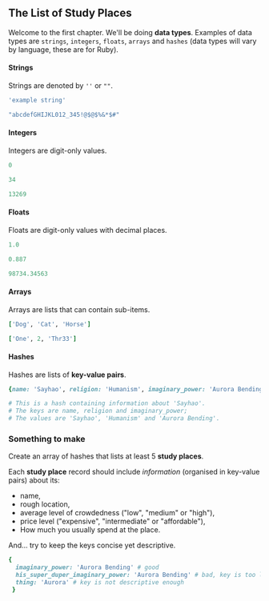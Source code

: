 ## The List of Study Places

Welcome to the first chapter. We'll be doing __data types__. Examples of data types are `strings`, `integers`, `floats`, `arrays` and `hashes` (data types will vary by language, these are for Ruby).



#### Strings

Strings are denoted by `''` or `""`.

```ruby
'example string'

"abcdefGHIJKL012_345!@$@$%&*$#"
```



#### Integers

Integers are digit-only values.

```ruby
0

34

13269
```



#### Floats

Floats are digit-only values with decimal places.

```ruby
1.0

0.887

98734.34563
```



#### Arrays

Arrays are lists that can contain sub-items.

```ruby
['Dog', 'Cat', 'Horse']

['One', 2, 'Thr33']
```



#### Hashes

Hashes are lists of **key-value pairs**.

```ruby
{name: 'Sayhao', religion: 'Humanism', imaginary_power: 'Aurora Bending'}

# This is a hash containing information about 'Sayhao'.
# The keys are name, religion and imaginary_power;
# The values are 'Sayhao', 'Humanism' and 'Aurora Bending'.
```



### Something to make

Create an array of hashes that lists at least 5 **study places**.

Each **study place** record should include *information* (organised in key-value pairs) about its:

- name,
- rough location,
- average level of crowdedness ("low", "medium" or "high"),
- price level ("expensive", "intermediate" or "affordable"),
- How much you usually spend at the place.

And... try to keep the keys concise yet descriptive.

```ruby
{
  imaginary_power: 'Aurora Bending' # good
  his_super_duper_imaginary_power: 'Aurora Bending' # bad, key is too long
  thing: 'Aurora' # key is not descriptive enough
 }



